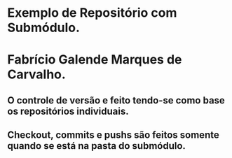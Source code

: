 # Exemplo de Repositório com Submódulo.
# Fabrício Galende Marques de Carvalho.

## O controle de versão e feito tendo-se como base os repositórios individuais.
## Checkout, commits e pushs são feitos somente quando se está na pasta do submódulo.